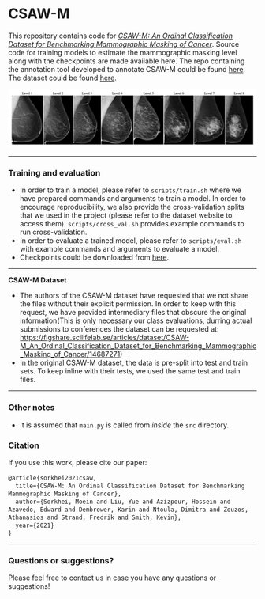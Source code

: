 # CSAW-M

This repository contains code for [_CSAW-M: An Ordinal Classification Dataset for Benchmarking Mammographic Masking of Cancer_](https://arxiv.org/abs/2112.01330). Source code for training models to estimate the mammographic masking level along with the checkpoints are made available here.
The repo containing the annotation tool developed to annotate CSAW-M could be found [here](https://github.com/MoeinSorkhei/CSAW-M_Annotation_Tool). The dataset could be found [here](https://doi.org/10.17044/scilifelab.14687271).

<p align="middle">
  <img src="figs/masking_levels.png" />
</p>

---

### Training and evaluation

- In order to train a model, please refer to `scripts/train.sh` where we have prepared commands and arguments to train a model. In order to encourage reproducibility, we also provide the cross-validation splits that we used in the project (please refer to the dataset website to access them). `scripts/cross_val.sh` provides example commands to run cross-validation.
- In order to evaluate a trained model, please refer to `scripts/eval.sh` with example commands and arguments to evaluate a model.
- Checkpoints could be downloaded from [here](https://kth-my.sharepoint.com/:u:/g/personal/sorkhei_ug_kth_se/EQKgoJkRgv5SVHEPaVGLnWQBnmeAKWHLqCzPecz13pT1Cg?e=5BkByX).

---

**CSAW-M Dataset**

- The authors of the CSAW-M dataset have requested that we not share the files without their explicit permission. In order to keep with this request, we have provided intermediary files that obscure the original information(This is only necessary our class evaluations, durring actual submissions to conferences the dataset can be requested at: https://figshare.scilifelab.se/articles/dataset/CSAW-M_An_Ordinal_Classification_Dataset_for_Benchmarking_Mammographic_Masking_of_Cancer/14687271)
- In the original CSAW-M dataset, the data is pre-split into test and train sets. To keep inline with their tests, we used the same test and train files.

---

### Other notes

- It is assumed that `main.py` is called from _inside_ the `src` directory.

### Citation

If you use this work, please cite our paper:

```
@article{sorkhei2021csaw,
  title={CSAW-M: An Ordinal Classification Dataset for Benchmarking Mammographic Masking of Cancer},
  author={Sorkhei, Moein and Liu, Yue and Azizpour, Hossein and Azavedo, Edward and Dembrower, Karin and Ntoula, Dimitra and Zouzos, Athanasios and Strand, Fredrik and Smith, Kevin},
  year={2021}
}
```

---

### Questions or suggestions?

Please feel free to contact us in case you have any questions or suggestions!
